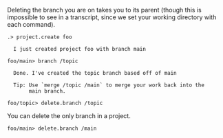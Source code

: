 Deleting the branch you are on takes you to its parent (though this is impossible to see in a transcript, since we set
your working directory with each command).

```ucm
.> project.create foo

  I just created project foo with branch main

foo/main> branch /topic

  Done. I've created the topic branch based off of main
  
  Tip: Use `merge /topic /main` to merge your work back into the
       main branch.

foo/topic> delete.branch /topic

```
You can delete the only branch in a project.

```ucm
foo/main> delete.branch /main

```
